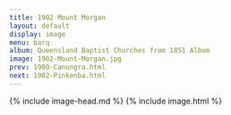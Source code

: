 ```yaml
---
title: 1902 Mount Morgan
layout: default
display: image
menu: barq
album: Queensland Baptist Churches from 1851 Album
image: 1902-Mount-Morgan.jpg
prev: 1900-Canungra.html
next: 1902-Pinkenba.html
---
```

{% include image-head.md %}
{% include image.html %}